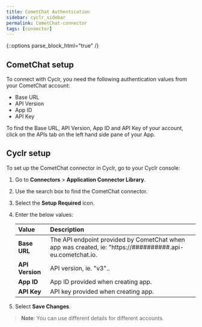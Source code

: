 ```yaml
---
title: CometChat Authentication
sidebar: cyclr_sidebar
permalink: CometChat-connector
tags: [connector]
---
```

{::options parse_block_html="true" /}
<section class="card">

## CometChat setup

To connect with Cyclr, you need the following authentication values from your CometChat account:

- Base URL
- API Version
- App ID
- API Key

To find the Base URL, API Version, App ID and API Key of your account, click on the APIs tab on the left hand side pane of your App.

</section>
<section class="card">

## Cyclr setup

To set up the CometChat connector in Cyclr, go to your Cyclr console:

1. Go to **Connectors** > **Application Connector Library**.

2. Use the search box to find the CometChat connector.

3. Select the **Setup Required** icon.

4. Enter the below values:

   | **Value**          | **Description**                             |
   | :----------------- | :------------------------------------------ |
   | **Base URL**   | The API endpoint provided by CometChat when app was created, ie: "https://##########.api-eu.cometchat.io.      |
   | **API Version**   | API version, ie. "v3"..   |
   | **App ID**   | App ID provided when creating app.    |
   | **API Key**   | API key provided when creating app.   |

5. Select **Save Changes**.

> **Note**: You can use different details for different accounts.

</section>
